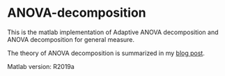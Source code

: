 # ANOVA-decomposition

This is the matlab implementation of Adaptive ANOVA decomposition and ANOVA decomposition for general measure.

The theory of ANOVA decomposition is summarized in my [blog post](https://www.notion.so/ANOVA-decomposition-9ac2a1bd9a9a4cee973527e633ad0656).

Matlab version: R2019a
